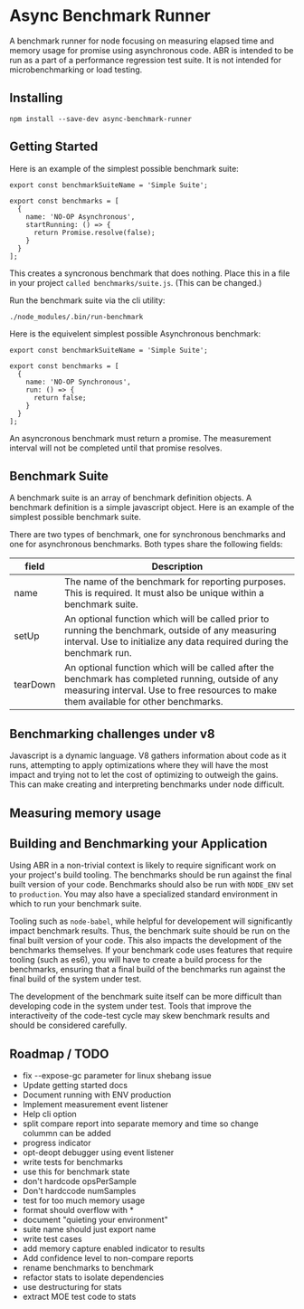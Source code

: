 # Async Benchmark Runner
A benchmark runner for node focusing on measuring elapsed time and memory usage for promise using asynchronous code.
ABR is intended to be run as a part of a performance regression test suite.  It is not intended for microbenchmarking or load testing.

## Installing

`npm install --save-dev async-benchmark-runner`

## Getting Started
Here is an example of the simplest possible benchmark suite:
```
export const benchmarkSuiteName = 'Simple Suite';

export const benchmarks = [
  {
    name: 'NO-OP Asynchronous',
    startRunning: () => {
      return Promise.resolve(false);
    }
  }
];
```
This creates a syncronous benchmark that does nothing.  Place this in a file in your project `called benchmarks/suite.js`.  (This can be changed.)

Run the benchmark suite via the cli utility:
```
./node_modules/.bin/run-benchmark
```

Here is the equivelent simplest possible Asynchronous benchmark:
```
export const benchmarkSuiteName = 'Simple Suite';

export const benchmarks = [
  {
    name: 'NO-OP Synchronous',
    run: () => {
      return false;
    }
  }
];
```
An asyncronous benchmark must return a promise.  The measurement interval will not be completed until that promise resolves.

## Benchmark Suite
A benchmark suite is an array of benchmark definition objects.  A benchmark definition is a simple javascript object.  Here is an example of the simplest possible benchmark suite.

There are two types of benchmark, one for synchronous benchmarks and one for asynchronous benchmarks.  Both types share the following fields:

| field | Description |
| --- | --- |
| name | The name of the benchmark for reporting purposes.  This is required.  It must also be unique within a benchmark suite. |
| setUp | An optional function which will be called prior to running the benchmark, outside of any measuring interval.  Use to initialize any data required during the benchmark run. |
| tearDown | An optional function which will be called after the benchmark has completed running, outside of any measuring interval.  Use to free resources to make them available for other benchmarks. |

## Benchmarking challenges under v8
Javascript is a dynamic language.  V8 gathers information about code as it runs, attempting to apply optimizations where they will have the most impact and trying not to let the cost of optimizing to outweigh the gains.  This can make creating and interpreting benchmarks under node difficult.

## Measuring memory usage

## Building and Benchmarking your Application
Using ABR in a non-trivial context is likely to require significant work on your project's build tooling.  The benchmarks should be run against the final built version of your code.  Benchmarks should also be run with `NODE_ENV` set to `production`.  You may also have a specialized standard environment in which to run your benchmark suite.

Tooling such as `node-babel`, while helpful for developement will significantly impact benchmark results.  Thus, the benchmark suite should be run on the final built version of your code.  This also impacts the development of the benchmarks themselves.  If your benchmark code uses features that require tooling (such as es6), you will have to create a build process for the benchmarks, ensuring that a final build of the benchmarks run against the final build of the system under test.

The development of the benchmark suite itself can be more difficult than developing code in the system under test.  Tools that improve the interactiveity of the code-test cycle may skew benchmark results and should be considered carefully.

## Roadmap / TODO

- fix --expose-gc parameter for linux shebang issue
- Update getting started docs
- Document running with ENV production
- Implement measurement event listener
- Help cli option
- split compare report into separate memory and time so change colummn can be added
- progress indicator
- opt-deopt debugger using event listener
- write tests for benchmarks
- use this for benchmark state
- don't hardcode opsPerSample
- Don't hardccode numSamples
- test for too much memory usage
- format should overflow with *
- document "quieting your environment"
- suite name should just export name
- write test cases
- add memory capture enabled indicator to results
- Add confidence level to non-compare reports
- rename benchmarks to benchmark
- refactor stats to isolate dependencies
- use destructuring for stats
- extract MOE test code to stats
